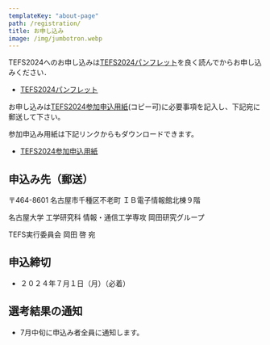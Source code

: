 ```yaml
---
templateKey: "about-page"
path: /registration/
title: お申し込み
image: /img/jumbotron.webp
---
```


TEFS2024へのお申し込みは[TEFS2024パンフレット](./TEFS2024パンフレット（参加申込用紙は別ファイル）.pdf)を良く読んでからお申し込みください．

- [TEFS2024パンフレット](./TEFS2024パンフレット（参加申込用紙は別ファイル）.pdf)

お申し込みは[TEFS2024参加申込用紙](./TEFS2024参加申込み用紙.pdf)(コピー可)に必要事項を記入し、下記宛に郵送して下さい。

参加申込み用紙は下記リンクからもダウンロードできます。

- [TEFS2024参加申込用紙](./TEFS2024参加申込み用紙.pdf)

## 申込み先（郵送）
〒464-8601 名古屋市千種区不老町 ＩＢ電子情報館北棟９階

名古屋大学 工学研究科 情報・通信工学専攻 岡田研究グループ

TEFS実行委員会 岡田 啓 宛

## 申込締切
- ２０２４年７月１日（月）（必着）

## 選考結果の通知
- 7月中旬に申込み者全員に通知します。



